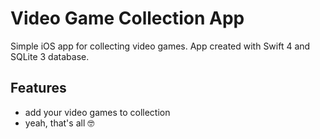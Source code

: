 # Video Game Collection App

Simple iOS app for collecting video games.
App created with Swift 4 and SQLite 3 database.

## Features

* add your video games to collection
* yeah, that's all 🤓

